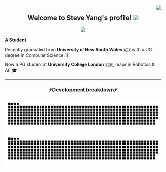 <img align="right" src="https://visitor-badge.laobi.icu/badge?page_id=typedefSY.typedefSY">

<h2 align="center">
  Welcome to Steve Yang's profile!
  <img src="https://media.giphy.com/media/hvRJCLFzcasrR4ia7z/giphy.gif" width="28">
</h2>

<!-- Typing SVG by DenverCoder1 -->
<p align="center">
  <a href="https://github.com/DenverCoder1/readme-typing-svg">
    <img src="https://readme-typing-svg.herokuapp.com/?font=Fira&color=FF822D&center=true&vCenter=true&lines=Hi+there!+;I+am+Steve.;A+Developer+%2F+Researcher;%23UNSW+Graduate.;Now+at+University+College+London.;Nice+to+meet+you+here~">
  </a>
</p>

**A Student.**

Recently graduated from **University of New South Wales** 🇦🇺 with a UG degree in Computer Science. 🎉

Now a PG student at **University College London** 🇬🇧, major in Robotics & AI. 🎓

<hr>

<h3 align="center">⚡Development breakdown⚡</h3>

![github contribution grid snake animation](https://raw.githubusercontent.com/typedefSY/typedefSY/output/github-contribution-grid-snake-dark.svg?palette=github-dark#gh-dark-mode-only)
![github contribution grid snake animation](https://raw.githubusercontent.com/typedefSY/typedefSY/output/github-contribution-grid-snake.svg#gh-light-mode-only)
